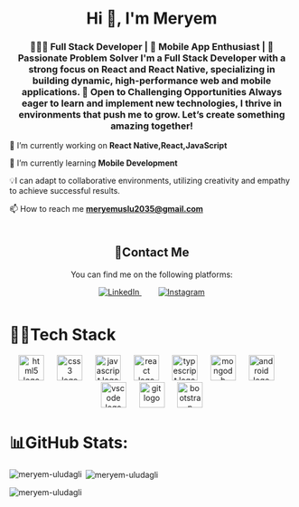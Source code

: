 
<h1 align="center">Hi 👋, I'm Meryem</h1>
<h3 align="center">👩🏻‍💻 Full Stack Developer | 📱 Mobile App Enthusiast | 🌟 Passionate Problem Solver
I'm a Full Stack Developer with a strong focus on React and React Native, specializing in building dynamic, high-performance web and mobile applications. 💼 Open to Challenging Opportunities
Always eager to learn and implement new technologies, I thrive in environments that push me to grow. Let’s create something amazing together!</h3>

 🧩 I’m currently working on **React Native,React,JavaScript**

 📝 I’m currently learning **Mobile Development**
 
 💡I can adapt to collaborative environments, utilizing creativity and empathy to achieve successful results.

 📫 How to reach me **meryemuslu2035@gmail.com**

<!-- Contact Section -->
<section id="contact" style="text-align: center; margin: 50px 0;">
  <h2>👾Contact Me</h2>
  <p>You can find me on the following platforms:</p>

  <!-- LinkedIn -->
  <a href="https://www.linkedin.com/in/meryem-uludağlı-60a957316/" target="_blank" style="margin: 0 15px;">
    <img src="https://img.icons8.com/color/48/000000/linkedin.png" alt="LinkedIn" />
  </a>

  <!-- Instagram -->
  <a href="https://www.instagram.com/meryem_uludagli/" target="_blank" style="margin: 0 15px;">
    <img src="https://img.icons8.com/color/48/000000/instagram-new.png" alt="Instagram" />
  </a>

</section>


<h1 align="left">👩‍💻Tech Stack</h1>
<div align="center">
  <img src="https://cdn.jsdelivr.net/gh/devicons/devicon/icons/html5/html5-original.svg" height="45" alt="html5 logo"  />
  <img width="15" />
  <img src="https://cdn.jsdelivr.net/gh/devicons/devicon/icons/css3/css3-original.svg" height="45" alt="css3 logo"  />
  <img width="15" />
  <img src="https://cdn.jsdelivr.net/gh/devicons/devicon/icons/javascript/javascript-original.svg" height="45" alt="javascript logo"  />
  <img width="15" />
  <img src="https://cdn.jsdelivr.net/gh/devicons/devicon/icons/react/react-original.svg" height="45" alt="react logo"  />
  <img width="15" />
  <img src="https://cdn.jsdelivr.net/gh/devicons/devicon/icons/typescript/typescript-original.svg" height="45" alt="typescript logo"  />
  <img width="15" />
  <img src="https://cdn.jsdelivr.net/gh/devicons/devicon/icons/mongodb/mongodb-original.svg" height="45" alt="mongodb logo"  />
  <img width="15" />
  <img src="https://cdn.jsdelivr.net/gh/devicons/devicon/icons/android/android-original.svg" height="45" alt="android logo"  />
  <img width="15" />
  <img src="https://cdn.jsdelivr.net/gh/devicons/devicon/icons/vscode/vscode-original.svg" height="45" alt="vscode logo"  />
  <img width="15" />
  <img src="https://cdn.jsdelivr.net/gh/devicons/devicon/icons/git/git-original.svg" height="45" alt="git logo"  />
  <img width="15" />
  <img src="https://cdn.jsdelivr.net/gh/devicons/devicon/icons/bootstrap/bootstrap-original.svg" height="45" alt="bootstrap logo"  />
</div>
<h1 align="left">📊GitHub Stats:</h1>
<p><img align="left" src="https://github-readme-stats.vercel.app/api/top-langs?username=meryem-uludagli&show_icons=true&locale=en&layout=compact" alt="meryem-uludagli" /></p>

<p>&nbsp;<img align="center" src="https://github-readme-stats.vercel.app/api?username=meryem-uludagli&show_icons=true&locale=en" alt="meryem-uludagli" /></p>

<p><img align="center" src="https://github-readme-streak-stats.herokuapp.com/?user=meryem-uludagli&" alt="meryem-uludagli" /></p>
